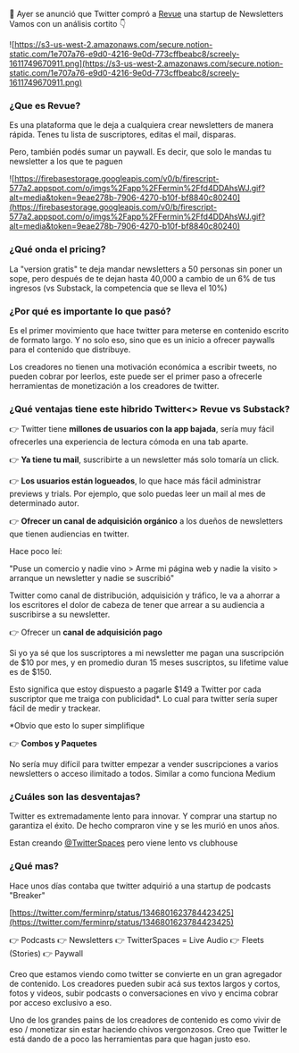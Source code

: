 💸 Ayer se anunció que Twitter compró a [Revue](https://www.getrevue.co/) una startup de Newsletters Vamos con un análisis cortito 👇

![https://s3-us-west-2.amazonaws.com/secure.notion-static.com/1e707a76-e9d0-4216-9e0d-773cffbeabc8/screely-1611749670911.png](https://s3-us-west-2.amazonaws.com/secure.notion-static.com/1e707a76-e9d0-4216-9e0d-773cffbeabc8/screely-1611749670911.png)

### ¿Que es Revue?

Es una plataforma que le deja a cualquiera crear newsletters de manera rápida. Tenes tu lista de suscriptores, editas el mail, disparas.

Pero, también podés sumar un paywall. Es decir, que solo le mandas tu newsletter a los que te paguen

![https://firebasestorage.googleapis.com/v0/b/firescript-577a2.appspot.com/o/imgs%2Fapp%2FFermin%2Ffd4DDAhsWJ.gif?alt=media&token=9eae278b-7906-4270-b10f-bf8840c80240](https://firebasestorage.googleapis.com/v0/b/firescript-577a2.appspot.com/o/imgs%2Fapp%2FFermin%2Ffd4DDAhsWJ.gif?alt=media&token=9eae278b-7906-4270-b10f-bf8840c80240)

### ¿Qué onda el pricing?

La "version gratis" te deja mandar newsletters a 50 personas sin poner un sope, pero después de te dejan hasta 40,000 a cambio de un 6% de tus ingresos (vs Substack, la competencia que se lleva el 10%)

### ¿Por qué es importante lo que pasó?

Es el primer movimiento que hace twitter para meterse en contenido escrito de formato largo. Y no solo eso, sino que es un inicio a ofrecer paywalls para el contenido que distribuye.

Los creadores no tienen una motivación económica a escribir tweets, no pueden cobrar por leerlos, este puede ser el primer paso a ofrecerle herramientas de monetización a los creadores de twitter.

### ¿Qué ventajas tiene este hibrido Twitter<> Revue vs Substack?

👉 Twitter tiene **millones de usuarios con la app bajada**, sería muy fácil ofrecerles una experiencia de lectura cómoda en una tab aparte.

👉 **Ya tiene tu mail**, suscribirte a un newsletter más solo tomaría un click.

👉 **Los usuarios están logueados**, lo que hace más fácil administrar previews y trials. Por ejemplo, que solo puedas leer un mail al mes de determinado autor.

👉 **Ofrecer un canal de adquisición orgánico** a los dueños de newsletters que tienen audiencias en twitter.

Hace poco leí:

"Puse un comercio y nadie vino > Arme mi página web y nadie la visito > arranque un newsletter y nadie se suscribió"

Twitter como canal de distribución, adquisición y tráfico, le va a ahorrar a los escritores el dolor de cabeza de tener que arrear a su audiencia a suscribirse a su newsletter.

👉 Ofrecer un **canal de adquisición pago**

Si yo ya sé que los suscriptores a mi newsletter me pagan una suscripción de $10 por mes, y en promedio duran 15 meses suscriptos, su lifetime value es de $150.

Esto significa que estoy dispuesto a pagarle $149 a Twitter por cada suscriptor que me traiga con publicidad\*. Lo cual para twitter sería super fácil de medir y trackear.

\*Obvio que esto lo super simplifique

👉 **Combos y Paquetes**

No sería muy difícil para twitter empezar a vender suscripciones a varios newsletters o acceso ilimitado a todos. Similar a como funciona Medium

### ¿Cuáles son las desventajas?

Twitter es extremadamente lento para innovar. Y comprar una startup no garantiza el éxito. De hecho compraron vine y se les murió en unos años.

Estan creando [@TwitterSpaces](http://twitter.com/twitterspaces) pero viene lento vs clubhouse

### ¿Qué mas?

Hace unos días contaba que twitter adquirió a una startup de podcasts "Breaker"

[](https://twitter.com/ferminrp/status/1346801623784423425)[https://twitter.com/ferminrp/status/1346801623784423425](https://twitter.com/ferminrp/status/1346801623784423425)

👉 Podcasts 👉 Newsletters 👉 TwitterSpaces = Live Audio 👉 Fleets (Stories) 👉 Paywall

Creo que estamos viendo como twitter se convierte en un gran agregador de contenido. Los creadores pueden subir acá sus textos largos y cortos, fotos y videos, subir podcasts o conversaciones en vivo y encima cobrar por acceso exclusivo a eso.

Uno de los grandes pains de los creadores de contenido es como vivir de eso / monetizar sin estar haciendo chivos vergonzosos. Creo que Twitter le está dando de a poco las herramientas para que hagan justo eso.